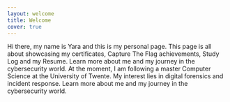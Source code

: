 ```yaml
---
layout: welcome
title: Welcome
cover: true
---
```

Hi there, my name is Yara and this is my personal page. This page is all about showcasing my certificates, Capture The Flag achievements, Study Log and my Resume. Learn more about me and my journey in the cybersecurity world. At the moment, I am following a master Computer Science at the University of Twente. My interest lies in digital forensics and incident response. Learn more about me and my journey in the cybersecurity world.

